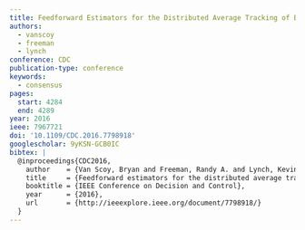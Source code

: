 ```yaml
---
title: Feedforward Estimators for the Distributed Average Tracking of Bandlimited Signals in Discrete Time with Switching Graph Topology
authors:
  - vanscoy
  - freeman
  - lynch
conference: CDC
publication-type: conference
keywords:
  - consensus
pages:
  start: 4284
  end: 4289
year: 2016
ieee: 7967721
doi: '10.1109/CDC.2016.7798918'
googlescholar: 9yKSN-GCB0IC
bibtex: |
  @inproceedings{CDC2016,
    author    = {Van Scoy, Bryan and Freeman, Randy A. and Lynch, Kevin M.},
    title     = {Feedforward estimators for the distributed average tracking of bandlimited signals in discrete time with switching graph topology},
    booktitle = {IEEE Conference on Decision and Control},
    year      = {2016},
    url       = {http://ieeexplore.ieee.org/document/7798918/}
  }
---
```

